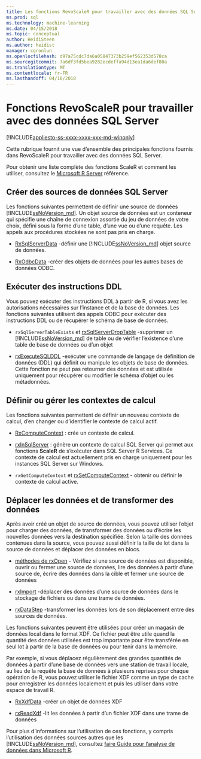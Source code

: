 ```yaml
---
title: Les fonctions RevoScaleR pour travailler avec des données SQL Server | Documents Microsoft
ms.prod: sql
ms.technology: machine-learning
ms.date: 04/15/2018
ms.topic: conceptual
author: HeidiSteen
ms.author: heidist
manager: cgronlun
ms.openlocfilehash: d97a75cdc7da6a05847373b259ef562353d578ca
ms.sourcegitcommit: 7a6df3fd5bea9282ecdeffa94d13ea1da6def80a
ms.translationtype: MT
ms.contentlocale: fr-FR
ms.lasthandoff: 04/16/2018
---
```

# <a name="revoscaler-functions-for-working-with-sql-server-data"></a>Fonctions RevoScaleR pour travailler avec des données SQL Server
[!INCLUDE[appliesto-ss-xxxx-xxxx-xxx-md-winonly](../../includes/appliesto-ss-xxxx-xxxx-xxx-md-winonly.md)]

Cette rubrique fournit une vue d’ensemble des principales fonctions fournis dans RevoScaleR pour travailler avec des données SQL Server.

Pour obtenir une liste complète des fonctions ScaleR et comment les utiliser, consultez le [Microsoft R Server](https://docs.microsoft.com/r-server/r-reference/revoscaler/revoscaler) référence.

## <a name="create-sql-server-data-sources"></a>Créer des sources de données SQL Server

Les fonctions suivantes permettent de définir une source de données [!INCLUDE[ssNoVersion_md](../../includes/ssnoversion-md.md)]. Un objet source de données est un conteneur qui spécifie une chaîne de connexion assortie du jeu de données de votre choix, défini sous la forme d’une table, d’une vue ou d’une requête. Les appels aux procédures stockées ne sont pas pris en charge.

+ [RxSqlServerData](https://docs.microsoft.com/r-server/r-reference/revoscaler/rxsqlserverdata) -définir une [!INCLUDE[ssNoVersion_md](../../includes/ssnoversion-md.md)] objet source de données.

+ [RxOdbcData](https://docs.microsoft.com/r-server/r-reference/revoscaler/rxodbcdata) -créer des objets de données pour les autres bases de données ODBC. 

## <a name="perform-ddl-statements"></a>Exécuter des instructions DDL

Vous pouvez exécuter des instructions DDL à partir de R, si vous avez les autorisations nécessaires sur l’instance et de la base de données. Les fonctions suivantes utilisent des appels ODBC pour exécuter des instructions DDL ou de récupérer le schéma de base de données.

+ `rxSqlServerTableExists` et [rxSqlServerDropTable](https://docs.microsoft.com/r-server/r-reference/revoscaler/rxsqlserverdroptable) -supprimer un [!INCLUDE[ssNoVersion_md](../../includes/ssnoversion-md.md)] de table ou de vérifier l’existence d’une table de base de données ou d’un objet

+ [rxExecuteSQLDDL](https://docs.microsoft.com/r-server/r-reference/revoscaler/rxexecutesqlddl) -exécuter une commande de langage de définition de données (DDL) qui définit ou manipule les objets de base de données. Cette fonction ne peut pas retourner des données et est utilisée uniquement pour récupérer ou modifier le schéma d’objet ou les métadonnées.

## <a name="define-or-manage-compute-contexts"></a>Définir ou gérer les contextes de calcul

Les fonctions suivantes permettent de définir un nouveau contexte de calcul, d’en changer ou d’identifier le contexte de calcul actif.

+ [RxComputeContext](https://docs.microsoft.com/r-server/r-reference/revoscaler/rxcomputecontext) : crée un contexte de calcul.

+ [rxInSqlServer](https://docs.microsoft.com/r-server/r-reference/revoscaler/rxinsqlserver) : génère un contexte de calcul SQL Server qui permet aux fonctions **ScaleR** de s’exécuter dans SQL Server R Services. Ce contexte de calcul est actuellement pris en charge uniquement pour les instances SQL Server sur Windows.

+ `rxGetComputeContext` et [rxSetComputeContext](https://docs.microsoft.com/r-server/r-reference/revoscaler/rxgetcomputecontext) - obtenir ou définir le contexte de calcul active.

## <a name="move-data-and-transform-data"></a>Déplacer les données et de transformer des données

Après avoir créé un objet de source de données, vous pouvez utiliser l’objet pour charger des données, de transformer des données ou d’écrire les nouvelles données vers la destination spécifiée. Selon la taille des données contenues dans la source, vous pouvez aussi définir la taille de lot dans la source de données et déplacer des données en blocs.

+ [méthodes de rxOpen](https://docs.microsoft.com/r-server/r-reference/revoscaler/rxopen-methods) - Vérifiez si une source de données est disponible, ouvrir ou fermer une source de données, lire des données à partir d’une source de, écrire des données dans la cible et fermer une source de données

+ [rxImport](https://docs.microsoft.com/r-server/r-reference/revoscaler/rximport) -déplacer des données d’une source de données dans le stockage de fichiers ou dans une trame de données.

+ [rxDataStep](https://docs.microsoft.com/r-server/r-reference/revoscaler/rxdatastep) -transformer les données lors de son déplacement entre des sources de données.

Les fonctions suivantes peuvent être utilisées pour créer un magasin de données local dans le format XDF. Ce fichier peut être utile quand la quantité des données utilisées est trop importante pour être transférée en seul lot à partir de la base de données ou pour tenir dans la mémoire.

Par exemple, si vous déplacez régulièrement des grandes quantités de données à partir d’une base de données vers une station de travail locale, au lieu de la requête la base de données à plusieurs reprises pour chaque opération de R, vous pouvez utiliser le fichier XDF comme un type de cache pour enregistrer les données localement et puis les utiliser dans votre espace de travail R.

+ [RxXdfData](https://docs.microsoft.com/r-server/r-reference/revoscaler/rxxdfdata) -créer un objet de données XDF

+ [rxReadXdf](https://docs.microsoft.com/r-server/r-reference/revoscaler/rxreadxdf) -lit les données à partir d’un fichier XDF dans une trame de données

Pour plus d’informations sur l’utilisation de ces fonctions, y compris l’utilisation des données sources autres que les [!INCLUDE[ssNoVersion_md](../../includes/ssnoversion-md.md)], consultez [faire Guide pour l’analyse de données dans Microsoft R](https://docs.microsoft.com/r-server/r/how-to-introduction).
